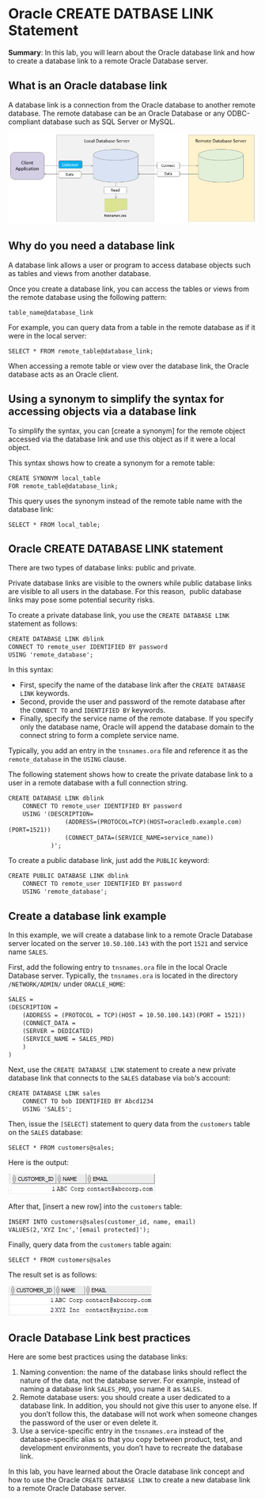 # Oracle CREATE DATBASE LINK Statement

**Summary**: In this lab, you will learn about the Oracle database link and how to create a database link to a remote Oracle Database server.

What is an Oracle database link
-------------------------------

A database link is a connection from the Oracle database to another remote database. The remote database can be an Oracle Database or any ODBC-compliant database such as SQL Server or MySQL.

![Oracle Create Database Link](./images/Oracle-Create-Database-Link.png)

Why do you need a database link
-------------------------------

A database link allows a user or program to access database objects such as tables and views from another database.

Once you create a database link, you can access the tables or views from the remote database using the following pattern:

```
table_name@database_link
```


For example, you can query data from a table in the remote database as if it were in the local server:

```
SELECT * FROM remote_table@database_link;
```


When accessing a remote table or view over the database link, the Oracle database acts as an Oracle client.

Using a synonym to simplify the syntax for accessing objects via a database link
--------------------------------------------------------------------------------

To simplify the syntax, you can [create a synonym] for the remote object accessed via the database link and use this object as if it were a local object.

This syntax shows how to create a synonym for a remote table:

```
CREATE SYNONYM local_table
FOR remote_table@database_link;
```


This query uses the synonym instead of the remote table name with the database link:

```
SELECT * FROM local_table;
```


Oracle CREATE DATABASE LINK statement
-------------------------------------

There are two types of database links: public and private.

Private database links are visible to the owners while public database links are visible to all users in the database. For this reason,  public database links may pose some potential security risks.

To create a private database link, you use the `CREATE DATABASE LINK` statement as follows:

```
CREATE DATABASE LINK dblink
CONNECT TO remote_user IDENTIFIED BY password
USING 'remote_database';
```


In this syntax:

*   First, specify the name of the database link after the `CREATE DATABASE LINK` keywords.
*   Second, provide the user and password of the remote database after the `CONNECT TO` and `IDENTIFIED BY` keywords.
*   Finally, specify the service name of the remote database. If you specify only the database name, Oracle will append the database domain to the connect string to form a complete service name.

Typically, you add an entry in the `tnsnames.ora` file and reference it as the `remote_database` in the `USING` clause.

The following statement shows how to create the private database link to a user in a remote database with a full connection string.

```
CREATE DATABASE LINK dblink 
    CONNECT TO remote_user IDENTIFIED BY password
    USING '(DESCRIPTION=
                (ADDRESS=(PROTOCOL=TCP)(HOST=oracledb.example.com)(PORT=1521))
                (CONNECT_DATA=(SERVICE_NAME=service_name))
            )';

```


To create a public database link, just add the `PUBLIC` keyword:

```
CREATE PUBLIC DATABASE LINK dblink 
    CONNECT TO remote_user IDENTIFIED BY password
    USING 'remote_database';

```


Create a database link example
------------------------------

In this example, we will create a database link to a remote Oracle Database server located on the server `10.50.100.143` with the port `1521` and service name `SALES`.

First, add the following entry to `tnsnames.ora` file in the local Oracle Database server. Typically, the `tnsnames.ora` is located in the directory `/NETWORK/ADMIN/` under `ORACLE_HOME`:

```
SALES =
(DESCRIPTION =
    (ADDRESS = (PROTOCOL = TCP)(HOST = 10.50.100.143)(PORT = 1521))
    (CONNECT_DATA =
    (SERVER = DEDICATED)
    (SERVICE_NAME = SALES_PRD)
    )
)
```


Next, use the `CREATE DATABASE LINK` statement to create a new private database link that connects to the `SALES` database via `bob`‘s account:

```
CREATE DATABASE LINK sales 
    CONNECT TO bob IDENTIFIED BY Abcd1234
    USING 'SALES';
```


Then, issue the `[SELECT]` statement to query data from the `customers` table on the `SALES` database:

```
SELECT * FROM customers@sales;
```


Here is the output:

![Oracle Create Database Link - querying data example](./images/Oracle-Create-Database-Link-querying-data-example.png)

After that, [insert a new row] into the `customers` table:

```
INSERT INTO customers@sales(customer_id, name, email)
VALUES(2,'XYZ Inc','[email protected]');
```


Finally, query data from the `customers` table again:

```
SELECT * FROM customers@sales
```


The result set is as follows:

![Oracle Create Database Link - insert example](./images/Oracle-Create-Database-Link-insert-example.png)

Oracle Database Link best practices
-----------------------------------

Here are some best practices using the database links:

1.  Naming convention: the name of the database links should reflect the nature of the data, not the database server. For example, instead of naming a database link `SALES_PRD`, you name it as `SALES`.
2.  Remote database users: you should create a user dedicated to a database link. In addition, you should not give this user to anyone else. If you don’t follow this, the database will not work when someone changes the password of the user or even delete it.
3.  Use a service-specific entry in the `tnsnames.ora` instead of the database-specific alias so that you copy between product, test, and development environments, you don’t have to recreate the database link.

In this lab, you have learned about the Oracle database link concept and how to use the Oracle `CREATE DATABASE LINK` to create a new database link to a remote Oracle Database server.
